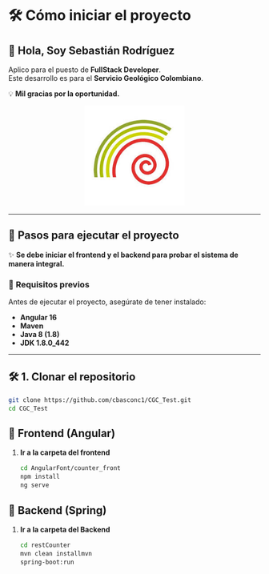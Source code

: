 # 🛠️ Cómo iniciar el proyecto

## 👋 Hola, Soy Sebastián Rodríguez
Aplico para el puesto de **FullStack Developer**.  
Este desarrollo es para el **Servicio Geológico Colombiano**.  

💡 **Mil gracias por la oportunidad.**  

<p align="center">
  <img src="https://raw.githubusercontent.com/cbasconc1/CGC_Test/main/sgc.jpg" alt="Descripción de la imagen" width="200">
</p>

---

## 🚀 Pasos para ejecutar el proyecto

✨ **Se debe iniciar el frontend y el backend para probar el sistema de manera integral.**  

### 📌 **Requisitos previos**
Antes de ejecutar el proyecto, asegúrate de tener instalado:  
- **Angular 16**  
- **Maven**  
- **Java 8 (1.8)**  
- **JDK 1.8.0_442**  

---

## 🛠️ **1. Clonar el repositorio**
```bash
git clone https://github.com/cbasconc1/CGC_Test.git
cd CGC_Test
```
## 🎨 Frontend (Angular)

1. **Ir a la carpeta del frontend**  
   ```bash
   cd AngularFont/counter_front
   npm install
   ng serve
   ```
## 🎨 Backend (Spring)

1. **Ir a la carpeta del Backend**  
   ```bash
   cd restCounter
   mvn clean installmvn
   spring-boot:run
  ```




